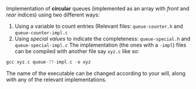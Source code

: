 Implementation of **circular** queues (implemented as an array with *front* and *rear* indices) using two different ways:
1. Using a variable to count entries (Relevant files: ```queue-counter.h``` and ```queue-counter-impl.c```
2. Using *special values* to indicate the completeness: ```queue-special.h``` and ```queue-special-impl.c```
The implementation (the ones with a ```-impl```) files can be compiled with another file say ```xyz.c``` like so:
```c
gcc xyz.c queue-??-impl.c -o xyz 
```
The name of the executable can be changed according to your will, along with any of the relevant implementations.
